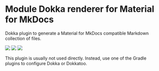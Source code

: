 # Module Dokka renderer for Material for MkDocs

Dokka plugin to generate a Material for MkDocs compatible Markdown collection of files.

<a href="https://search.maven.org/search?q=g:%22dev.opensavvy.dokka.mkdocs%22%20AND%20a:%22renderer%22"><img src="https://img.shields.io/maven-central/v/dev.opensavvy.dokka.mkdocs/renderer.svg?label=Maven%20Central"></a>
<a href="https://opensavvy.dev/open-source/stability.html"><img src="https://badgen.net/static/Stability/alpha/purple"></a>
<a href="https://javadoc.io/doc/dev.opensavvy.dokka.mkdocs/renderer"><img src="https://badgen.net/static/Other%20versions/javadoc.io/blue"></a>

This plugin is usually not used directly. Instead, use one of the Gradle plugins to configure Dokka or Dokkatoo.
